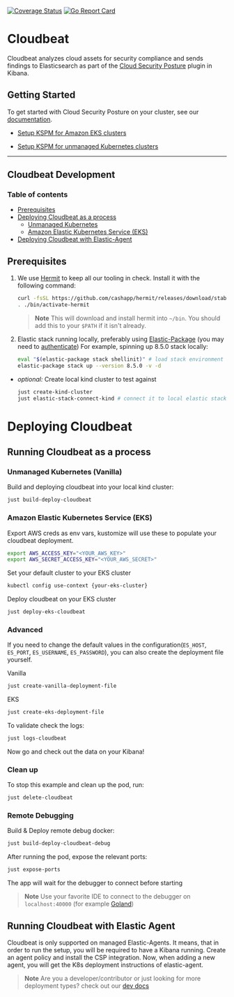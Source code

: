 
[![Coverage Status](https://coveralls.io/repos/github/elastic/cloudbeat/badge.svg?branch=main)](https://coveralls.io/github/elastic/cloudbeat?branch=main)
[![Go Report Card](https://goreportcard.com/badge/github.com/elastic/cloudbeat)](https://goreportcard.com/report/github.com/elastic/cloudbeat)

# Cloudbeat
Cloudbeat analyzes cloud assets for security compliance and sends findings to Elasticsearch as part of the [Cloud Security Posture](https://www.elastic.co/blog/secure-your-cloud-with-elastic-security) plugin in Kibana.


## Getting Started
To get started with Cloud Security Posture on your cluster, see our [documentation](https://www.elastic.co/guide/en/security/master/get-started-with-kspm.html#kspm-setup-unmanaged).
- [Setup KSPM for Amazon EKS clusters](https://www.elastic.co/guide/en/security/master/get-started-with-kspm.html#kspm-setup-unmanaged)

- [Setup KSPM for unmanaged Kubernetes clusters](https://www.elastic.co/guide/en/security/master/get-started-with-kspm.html#kspm-setup-eks-start)
___

## Cloudbeat Development
### Table of contents
- [Prerequisites](#prerequisites)
- [Deploying Cloudbeat as a process](#deploying-cloudbeat)
  - [Unmanaged Kubernetes](#clean-up)
  - [Amazon Elastic Kubernetes Service (EKS)](#amazon-elastic-kubernetes-service-(EKS))
- [Deploying Cloudbeat with Elastic-Agent](#running-cloudbeat-with-elastic-agent)


## Prerequisites
1. We use [Hermit](https://cashapp.github.io/hermit/usage/get-started/) to keep all our tooling in check. Install it with the following command:
    ```zsh
    curl -fsSL https://github.com/cashapp/hermit/releases/download/stable/install.sh | /bin/bash
    . ./bin/activate-hermit
    ```

    >  **Note**
    This will download and install hermit into `~/bin`. You should add this to your `$PATH` if it isn't already.

2. Elastic stack running locally, preferably using [Elastic-Package](https://github.com/elastic/elastic-package) (you may need to [authenticate](https://docker-auth.elastic.co/github_auth))
   For example, spinning up 8.5.0 stack locally:

    ```zsh
    eval "$(elastic-package stack shellinit)" # load stack environment variables
    elastic-package stack up --version 8.5.0 -v -d
    ```
- _optional:_ Create local kind cluster to test against
  ```zsh
  just create-kind-cluster
  just elastic-stack-connect-kind # connect it to local elastic stack
  ```

# Deploying Cloudbeat
## Running Cloudbeat as a process
### Unmanaged Kubernetes (Vanilla)
Build and deploying cloudbeat into your local kind cluster:

```zsh
just build-deploy-cloudbeat
```

### Amazon Elastic Kubernetes Service (EKS)
Export AWS creds as env vars, kustomize will use these to populate your cloudbeat deployment.

```zsh
export AWS_ACCESS_KEY="<YOUR_AWS_KEY>"
export AWS_SECRET_ACCESS_KEY="<YOUR_AWS_SECRET>"
```

Set your default cluster to your EKS cluster

```zsh
kubectl config use-context {your-eks-cluster}
```

Deploy cloudbeat on your EKS cluster
```zsh
just deploy-eks-cloudbeat
````

### Advanced

If you need to change the default values in the configuration(`ES_HOST`, `ES_PORT`, `ES_USERNAME`, `ES_PASSWORD`), you can
also create the deployment file yourself.

Vanilla
```zsh
just create-vanilla-deployment-file
```

EKS
```zsh
just create-eks-deployment-file
```

To validate check the logs:
```zsh
just logs-cloudbeat
```

Now go and check out the data on your Kibana!

### Clean up

To stop this example and clean up the pod, run:
```zsh
just delete-cloudbeat
```

### Remote Debugging

Build & Deploy remote debug docker:

```zsh
just build-deploy-cloudbeat-debug
```

After running the pod, expose the relevant ports:
```zsh
just expose-ports
```

The app will wait for the debugger to connect before starting

>**Note**
Use your favorite IDE to connect to the debugger on `localhost:40000` (for example [Goland](https://www.jetbrains.com/help/go/attach-to-running-go-processes-with-debugger.html#step-3-create-the-remote-run-debug-configuration-on-the-client-computer))


## Running Cloudbeat with Elastic Agent
Cloudbeat is only supported on managed Elastic-Agents. It means, that in order to run the setup, you will be required to have a Kibana running.
Create an agent policy and install the CSP integration. Now, when adding a new agent, you will get the K8s deployment instructions of elastic-agent.

>**Note** Are you a developer/contributor or just looking for more deployment types? check out our [dev docs](dev/README.md)
